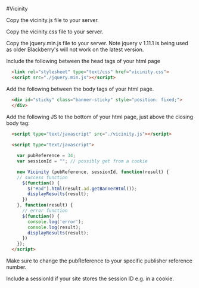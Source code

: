 #Vicinity

Copy the vicinity.js file to your server.

Copy the vicinity.css file to your server.

Copy the jquery.min.js file to your server. Note jquery v 1.11.1 is being used as older Blackberry's will not work on the latest version.

Include the following between the head tags of your html page
```html
  <link rel="stylesheet" type="text/css" href="vicinity.css">
  <script src="./jquery.min.js"></script>
```

Add the following between the body tags of your html page.

```html
  <div id="sticky" class="banner-sticky" style="position: fixed;">
  </div>
```

Add the following JS to the bottom of your html page, just above the closing body tag:

```html
  <script type="text/javascript" src="./vicinity.js"></script>
  
  <script type="text/javascript">

    var pubReference = 34;
    var sessionId = ""; // possibly get from a cookie

    new Vicinity (pubReference, sessionId, function(result) {
    // success function
      $(function() {
        $("#ad").html(result.ad.getBannerHtml());
        displayResults(result);
      })
    }, function(result) {
      // error function
      $(function() {
        console.log('error');
        console.log(result);
        displayResults(result);
      })
    });
  </script>
```

Make sure to change the pubReference to your specific publisher reference number.

Include a sessionId if your site stores the session ID e.g. in a cookie.
